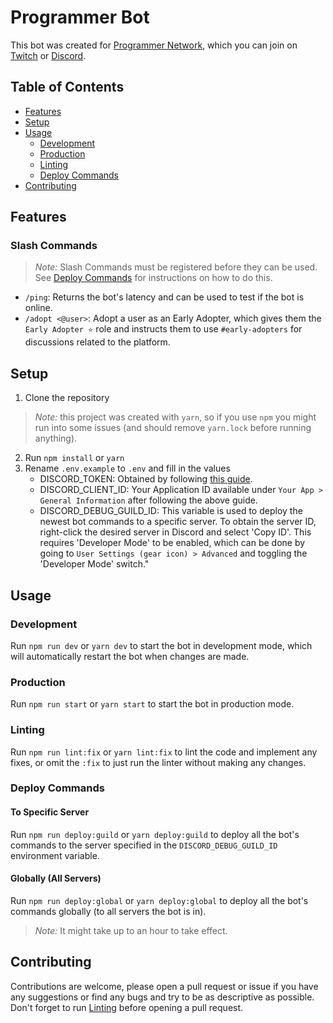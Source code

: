 # Programmer Bot

This bot was created for [Programmer Network](https://programmer.network), which you can join on [Twitch](https://www.twitch.tv/programmer_network) or [Discord](https://discord.gg/ysnpXnY7ba).

## Table of Contents

- [Features](#features)
- [Setup](#setup)
- [Usage](#usage)
  - [Development](#development)
  - [Production](#production)
  - [Linting](#linting)
  - [Deploy Commands](#deploy-commands)
- [Contributing](#contributing)


## Features

### Slash Commands

> _Note:_ Slash Commands must be registered before they can be used. See [Deploy Commands](#deploy-commands) for instructions on how to do this.

- `/ping`: Returns the bot's latency and can be used to test if the bot is online.
- `/adopt <@user>`: Adopt a user as an Early Adopter, which gives them the `Early Adopter ⭐` role and instructs them to use `#early-adopters` for discussions related to the platform.

## Setup


1. Clone the repository

> _Note:_ this project was created with `yarn`, so if you use `npm` you might run into some issues (and should remove `yarn.lock` before running anything).

2. Run `npm install` or `yarn`
3. Rename `.env.example` to `.env` and fill in the values
   - DISCORD_TOKEN: Obtained by following [this guide](https://discordjs.guide/preparations/setting-up-a-bot-application.html#creating-your-bot).
   - DISCORD_CLIENT_ID: Your Application ID available under `Your App > General Information` after following the above guide.
   - DISCORD_DEBUG_GUILD_ID: This variable is used to deploy the newest bot commands to a specific server. To obtain the server ID, right-click the desired server in Discord and select 'Copy ID'. This requires 'Developer Mode' to be enabled, which can be done by going to `User Settings (gear icon) > Advanced` and toggling the 'Developer Mode' switch."

## Usage

### Development

Run `npm run dev` or `yarn dev` to start the bot in development mode, which will automatically restart the bot when changes are made.

### Production

Run `npm run start` or `yarn start` to start the bot in production mode.

### Linting

Run `npm run lint:fix` or `yarn lint:fix` to lint the code and implement any fixes, or omit the `:fix` to just run the linter without making any changes.

### Deploy Commands

#### To Specific Server

Run `npm run deploy:guild` or `yarn deploy:guild` to deploy all the bot's commands to the server specified in the `DISCORD_DEBUG_GUILD_ID` environment variable.

#### Globally (All Servers)

Run `npm run deploy:global` or `yarn deploy:global` to deploy all the bot's commands globally (to all servers the bot is in).

> _Note:_ It might take up to an hour to take effect.


## Contributing

Contributions are welcome, please open a pull request or issue if you have any suggestions or find any bugs and try to be as descriptive as possible. Don't forget to run [Linting](#linting) before opening a pull request.